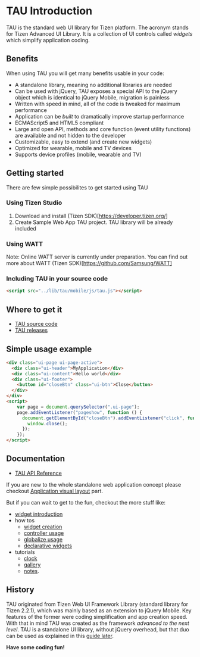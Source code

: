 # TAU Introduction

TAU is the standard web UI library for Tizen platform. The acronym stands for Tizen
Advanced UI Library. It is a collection of UI controls called *widgets* which simplify
application coding.

## Benefits

When using TAU you will get many benefits usable in your code:

* A standalone library, meaning no additional libraries are needed
* Can be used with jQuery, TAU exposes a special API to the jQuery object which is
  identical to jQuery Mobile, migration is painless
* Written with speed in mind, all of the code is tweaked for maximum performance
* Application can be _built_ to dramatically improve startup performance
* ECMAScript5 and HTML5 compliant
* Large and open API, methods and core function (event utility functions) are available and not hidden to the developer
* Customizable, easy to extend (and create new widgets)
* Optimized for wearable, mobile and TV devices
* Supports device profiles (mobile, wearable and TV)

## Getting started
There are few simple possibilites to get started using TAU

### Using Tizen Studio
1. Download and install (Tizen SDK)[https://developer.tizen.org/]
2. Create Sample Web App TAU project. TAU library will be already included

### Using WATT
Note: Online WATT server is currently under preparation.
You can find out more about WATT
(Tizen SDK)[https://github.com/Samsung/WATT]

### Including TAU in your source code
```html
<script src="../lib/tau/mobile/js/tau.js"></script>
```
## Where to get it
* [TAU source code](https://github.com/Samsung/TAU/)
* [TAU releases](https://github.com/Samsung/TAU/releases)

## Simple usage example
```html
<div class="ui-page ui-page-active">
  <div class="ui-header">MyApplication</div>
  <div class="ui-content">Hello world</div>
  <div class="ui-footer">
    <button id="closeBtn" class="ui-btn">Close</button>
  </div>
</div>
<script>
    var page = document.querySelector(".ui-page");
    page.addEventListener("pageshow", function () {
      document.getElementById("closeBtn").addEventListener("click", function () {
        window.close();
      });
    });
</script>
```

## Documentation

* [TAU API Reference](https://developer.tizen.org/dev-guide/5.0.0/org.tizen.web.apireference/html/ui_fw_api/ui_fw_api_cover.htm)

If you are new to the whole standalone web application concept please checkout [Application visual layout](application_visual_layout.html) part.

But if you can wait to get to the fun, checkout the more stuff like:
* [widget introduction](introduction_to_widgets.md)
* how tos
  * [widget creation](how_to_create_own_widget.md)
  * [controller usage](how_to_use_controller.md)
  * [globalize usage](how_to_use_globalize.md)
  * [declarative widgets](how_to_write_declarative.md)
* tutorials
  * [clock](tutorial_clock.md)
  * [gallery](tutorial_gallery.md)
  * [notes](tutorial_notes.md).


## History

TAU originated from Tizen Web UI Framework Library (standard library for Tizen 2.2.1),
which was mainly based as an extension to jQuery Mobile. Key features of the former were
coding simplification and app creation speed. With that in mind TAU was created as the
framework *advanced to the next level*. TAU is a standalone UI library, without jQuery
overhead, but that duo can be used as explained in this [guide later](using_jquery_with_tau.html).

__Have some coding fun!__

